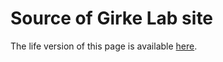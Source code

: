 # Source of Girke Lab site
The life version of this page is available [here](http://girke.bioinformatics.ucr.edu/).
